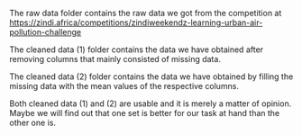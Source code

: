 The raw data folder contains the raw data we got from the competition at https://zindi.africa/competitions/zindiweekendz-learning-urban-air-pollution-challenge

The cleaned data (1) folder contains the data we have obtained after removing columns that mainly consisted of missing data.

The cleaned data (2) folder contains the data we have obtained by filling the missing data with the mean values of the respective columns.

Both cleaned data (1) and (2) are usable and it is merely a matter of opinion. Maybe we will find out that one set is better for our task at hand than the other one is.